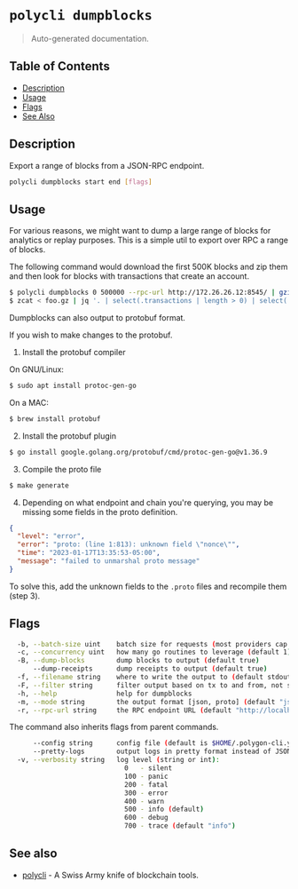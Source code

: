 # `polycli dumpblocks`

> Auto-generated documentation.

## Table of Contents

- [Description](#description)
- [Usage](#usage)
- [Flags](#flags)
- [See Also](#see-also)

## Description

Export a range of blocks from a JSON-RPC endpoint.

```bash
polycli dumpblocks start end [flags]
```

## Usage

For various reasons, we might want to dump a large range of blocks for analytics or replay purposes. This is a simple util to export over RPC a range of blocks.

The following command would download the first 500K blocks and zip them and then look for blocks with transactions that create an account.

```bash
$ polycli dumpblocks 0 500000 --rpc-url http://172.26.26.12:8545/ | gzip > foo.gz
$ zcat < foo.gz | jq '. | select(.transactions | length > 0) | select(.transactions[].to == null)'
```

Dumpblocks can also output to protobuf format.

If you wish to make changes to the protobuf.

1. Install the protobuf compiler

On GNU/Linux:

```bash
$ sudo apt install protoc-gen-go
```

On a MAC:

```bash
$ brew install protobuf
```

2. Install the protobuf plugin

```bash
$ go install google.golang.org/protobuf/cmd/protoc-gen-go@v1.36.9
```

3. Compile the proto file

```bash
$ make generate
```

4. Depending on what endpoint and chain you're querying, you may be missing some fields in the proto definition.

```json
{
  "level": "error",
  "error": "proto: (line 1:813): unknown field \"nonce\"",
  "time": "2023-01-17T13:35:53-05:00",
  "message": "failed to unmarshal proto message"
}
```

To solve this, add the unknown fields to the `.proto` files and recompile them (step 3).

## Flags

```bash
  -b, --batch-size uint    batch size for requests (most providers cap at 1000) (default 150)
  -c, --concurrency uint   how many go routines to leverage (default 1)
  -B, --dump-blocks        dump blocks to output (default true)
      --dump-receipts      dump receipts to output (default true)
  -f, --filename string    where to write the output to (default stdout)
  -F, --filter string      filter output based on tx to and from, not setting a filter means all are allowed (default "{}")
  -h, --help               help for dumpblocks
  -m, --mode string        the output format [json, proto] (default "json")
  -r, --rpc-url string     the RPC endpoint URL (default "http://localhost:8545")
```

The command also inherits flags from parent commands.

```bash
      --config string      config file (default is $HOME/.polygon-cli.yaml)
      --pretty-logs        output logs in pretty format instead of JSON (default true)
  -v, --verbosity string   log level (string or int):
                             0   - silent
                             100 - panic
                             200 - fatal
                             300 - error
                             400 - warn
                             500 - info (default)
                             600 - debug
                             700 - trace (default "info")
```

## See also

- [polycli](polycli.md) - A Swiss Army knife of blockchain tools.
